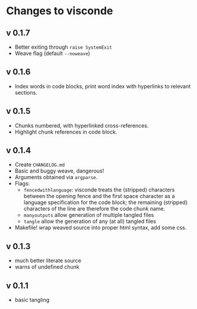 # Changes to visconde

## v 0.1.7

- Better exiting through `raise SystemExit`
- Weave flag (default `--noweave`)

## v 0.1.6

- Index words in code blocks, print word index with hyperlinks to
  relevant sections.

## v 0.1.5

- Chunks numbered, with hyperlinked cross-references.
- Highlight chunk references in code block.

## v 0.1.4

- Create `CHANGELOG.md`
- Basic and buggy weave, dangerous!
- Arguments obtained via `argparse`.
- Flags:
  - `fencedwithlanguage`: visconde treats the (stripped) characters between the opening fence and the first space character as a language specification for the code block; the remaining (stripped) characters of the line are therefore the code chunk name. 
  - `manyoutputs` allow generation of multiple tangled files
  - `tangle` allow the generation of any (at all) tangled files
- Makefile! wrap weaved source into proper html syntax, add some css.

## v 0.1.3

- much better literate source
- warns of undefined chunk

## v 0.1.1

- basic tangling
